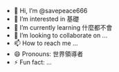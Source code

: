 - 👋 Hi, I’m @savepeace666
- 👀 I’m interested in 基礎
- 🌱 I’m currently learning 什麼都不會
- 💞️ I’m looking to collaborate on ...
- 📫 How to reach me ...
- 😄 Pronouns: 世界領導者
- ⚡ Fun fact: ...

<!---
savepeace666/savepeace666 is a ✨ special ✨ repository because its `README.md` (this file) appears on your GitHub profile.
You can click the Preview link to take a look at your changes.
--->
